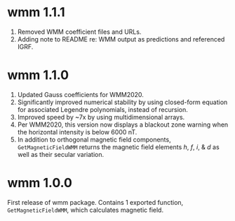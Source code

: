 # wmm 1.1.1
1. Removed WMM coefficient files and URLs.
2. Adding note to README re: WMM output as predictions and referenced IGRF.

# wmm 1.1.0
1. Updated Gauss coefficients for WMM2020.
2. Significantly improved numerical stability by using closed-form equation for associated Legendre polynomials, instead of recursion.
3. Improved speed by ~7x by using multidimensional arrays.
4. Per WMM2020, this version now displays a blackout zone warning when the horizontal intensity is below 6000 nT.
5. In addition to orthogonal magnetic field components, `GetMagneticFieldWMM` returns the magnetic field elements _h_, _f_, _i_, & _d_ as well as their secular variation.

# wmm 1.0.0
First release of wmm package. Contains 1 exported function, `GetMagneticFieldWMM`, which calculates magnetic field.
